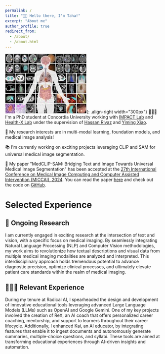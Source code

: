 ```yaml
---
permalink: /
title: "👋🏼 Hello there, I'm Taha!"
excerpt: "About me"
author_profile: true
redirect_from: 
  - /about/
  - /about.html
---
```




![Illustration of medical segmentation](/images/images.jpeg){: .align-right width="300px"}
👨🏻‍💻 I'm a PhD student at Concordia University working with [IMPACT Lab](https://users.encs.concordia.ca/~impact/) and [Health-X Lab](http://www.healthx-lab.ca/) under the supervision of [Hassan Rivaz](https://users.encs.concordia.ca/~hrivaz/) and [Yiming Xiao](https://yimingxiao.weebly.com/curriculum-vitae.html).

🔬 My research interests are in multi-modal learning, foundation models, and medical image analysis!

📚 I'm currently working on exciting projects leveraging CLIP and SAM for universal medical image segmentation.

🎉 My paper "MedCLIP-SAM: Bridging Text and Image Towards Universal Medical Image Segmentation" has been accepted at the [27th International Conference on Medical Image Computing and Computer Assisted Intervention (MICCAI), 2024](https://conferences.miccai.org/2024/en/). You can read the paper [here](https://arxiv.org/abs/2403.20253) and check out the code on [GitHub](https://github.com/HealthX-Lab/MedCLIP-SAM).

# Selected Experience

## 🤖 Ongoing Research
I am currently engaged in exciting research at the intersection of text and vision, with a specific focus on medical imaging. By seamlessly integrating Natural Language Processing (NLP) and Computer Vision methodologies, my work aims to revolutionize how textual descriptions and visual data from multiple medical imaging modalities are analyzed and interpreted. This interdisciplinary approach holds tremendous potential to advance diagnostic precision, optimize clinical processes, and ultimately elevate patient care standards within the realm of medical imaging. 

<!-- ## 📜 Reimplementing and Reproducing Papers
I have experience with independent research. I have implemented the Reward Constrained Policy Optimization paper into stable-baselines3 PPO and reproduced the original results by running and tracking experiments.

To accompany this work, I have submitted a blog post to the **ICLR** Blogposts Track communicating the paper's theory and my results.

Feel free to look at my specific [portfolio entry](https://sudo-boris.github.io/portfolio/RCPPO/). -->

## 👨🏻‍🔬 Relevant Experience
During my tenure at Radical AI, I spearheaded the design and development of innovative educational tools leveraging advanced Large Language Models (LLMs) such as OpenAI and Google Gemini. One of my key projects involved the creation of ReX, an AI coach that offers personalized career coaching, mentorship, and support to learners throughout their career lifecycle. Additionally, I enhanced Kai, an AI educator, by integrating features that enable it to ingest documents and autonomously generate summaries, multiple-choice questions, and syllabi. These tools are aimed at transforming educational experiences through AI-driven insights and automation.

<!-- ## 📚 Teaching and Community Contributions
To further contribute to the Machine Learning community, I have a [YouTube](https://www.youtube.com/@borismeinardus) and [Medium](https://medium.com/@boris.meinardus) channel where I publish educational Machine Learning content. -->







